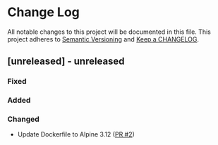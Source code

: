 # Change Log

All notable changes to this project will be documented in this file. This project adheres to [Semantic Versioning](http://semver.org/) and [Keep a CHANGELOG](http://keepachangelog.com/).

## [unreleased] - unreleased

### Fixed


### Added


### Changed

- Update Dockerfile to Alpine 3.12 ([PR #2](https://github.com/ponylang/rfc-tool/pull/2))


